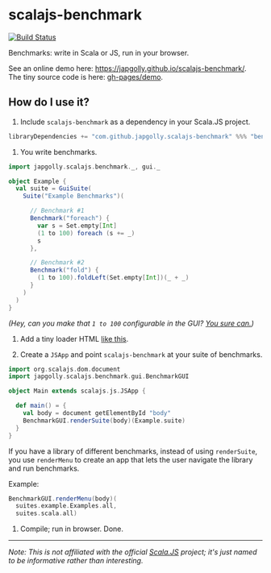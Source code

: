 scalajs-benchmark
=================

[![Build Status](https://travis-ci.org/japgolly/scalajs-react.svg?branch=master)](https://travis-ci.org/japgolly/scalajs-benchmark)

Benchmarks: write in Scala or JS, run in your browser.

See an online demo here: https://japgolly.github.io/scalajs-benchmark/.
<br>The tiny source code is here: [gh-pages/demo](https://github.com/japgolly/scalajs-benchmark/blob/gh-pages/demo/src/main/scala/demo/Main.scala).

## How do I use it?

1. Include `scalajs-benchmark` as a dependency in your Scala.JS project.
  ```scala
  libraryDependencies += "com.github.japgolly.scalajs-benchmark" %%% "benchmark" % "0.1.0"
  ```

1. You write benchmarks.
  ```scala
  import japgolly.scalajs.benchmark._, gui._

  object Example {
    val suite = GuiSuite(
      Suite("Example Benchmarks")(

        // Benchmark #1
        Benchmark("foreach") {
          var s = Set.empty[Int]
          (1 to 100) foreach (s += _)
          s
        },

        // Benchmark #2
        Benchmark("fold") {
          (1 to 100).foldLeft(Set.empty[Int])(_ + _)
        }
      )
    )
  }
  ```

  *(Hey, can you make that `1 to 100` configurable in the GUI? [You sure can.](https://github.com/japgolly/scalajs-benchmark/blob/master/demo/src/main/scala/demo/suites/example/Examples.scala))*

1. Add a tiny loader HTML [like this](demo/index.html).

1. Create a `JSApp` and point `scalajs-benchmark` at your suite of benchmarks.

  ```scala
  import org.scalajs.dom.document
  import japgolly.scalajs.benchmark.gui.BenchmarkGUI

  object Main extends scalajs.js.JSApp {

    def main() = {
      val body = document getElementById "body"
      BenchmarkGUI.renderSuite(body)(Example.suite)
    }
  }
  ```

  If you have a library of different benchmarks, instead of using `renderSuite`,
  you use `renderMenu` to create an app that lets the user navigate the library and
  run benchmarks.

  Example:

  ```scala
  BenchmarkGUI.renderMenu(body)(
    suites.example.Examples.all,
    suites.scala.all)
  ```

1. Compile; run in browser. Done.

---

*Note: This is not affiliated with the official [Scala.JS](http://www.scala-js.org/) project; it's just named to be informative rather than interesting.*
